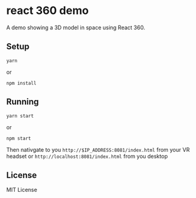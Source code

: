 # react 360 demo

A demo showing a 3D model in space using React 360.

## Setup

```
yarn
```

or

```
npm install
```

## Running

```
yarn start
```

or

```
npm start
```

Then nativgate to you `http://$IP_ADDRESS:8081/index.html` from your VR headset or `http://localhost:8081/index.html` from you desktop

## License

MIT License
